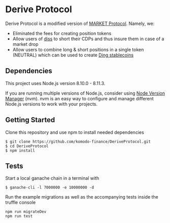 # Derive Protocol

Derive Protocol is a modified version of [MARKET Protocol](https://github.com/MARKETProtocol/MARKETProtocol). Namely, we:

- Eliminated the fees for creating position tokens
- Allow users of [diss](https://github.com/komodo-finance/diss) to short their CDPs and thus insure them in case of a market drop
- Allow users to combine long & short positions in a single token (NEUTRAL) which can be used to create [Ding stablecoins](https://github.com/komodo-finance/diss)

## Dependencies
This project uses Node.js version 8.10.0 - 8.11.3.

If you are running multiple versions of Node.js, consider using [Node Version Manager](https://github.com/creationix/nvm) (nvm). nvm is an easy way to configure and manage different Node.js versions to work with your projects.

## Getting Started

Clone this repository and use npm to install needed dependencies

```
$ git clone https://github.com/komodo-finance/DeriveProtocol.git
$ cd DeriveProtocol
$ npm install
```

## Tests

Start a local ganache chain in a terminal with
```
$ ganache-cli -l 7000000 -e 10000000 -d
```

Run the example migrations as well as the accompanying tests inside the truffle console

```
npm run migrateDev
npm run test
```
